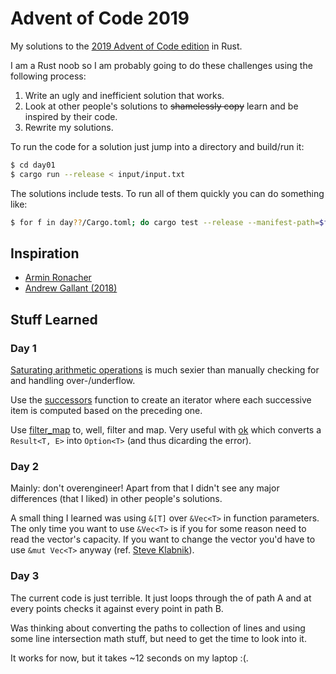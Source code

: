 # Advent of Code 2019

My solutions to the [2019 Advent of Code edition](https://adventofcode.com/) in Rust.

I am a Rust noob so I am probably going to do these challenges using the following process:

1. Write an ugly and inefficient solution that works.
2. Look at other people's solutions to ~~shamelessly copy~~ learn and be inspired by their code.
3. Rewrite my solutions.

To run the code for a solution just jump into a directory and build/run it:

```bash
$ cd day01
$ cargo run --release < input/input.txt
```

The solutions include tests. To run all of them quickly you can do something like:

```bash
$ for f in day??/Cargo.toml; do cargo test --release --manifest-path=$f; done
```

## Inspiration

- [Armin Ronacher](https://github.com/mitsuhiko/aoc19)
- [Andrew Gallant (2018)](https://github.com/BurntSushi/advent-of-code)

## Stuff Learned

### Day 1

[Saturating arithmetic operations](https://doc.rust-lang.org/std/primitive.u64.html#method.saturating_sub) is much
sexier than manually checking for and handling over-/underflow.

Use the [successors](https://doc.rust-lang.org/std/iter/fn.successors.html) function to create an iterator where each successive item
is computed based on the preceding one.

Use [filter_map](https://doc.rust-lang.org/std/iter/trait.Iterator.html#method.filter_map) to, well, filter and map.
Very useful with [ok](https://doc.rust-lang.org/std/result/enum.Result.html#method.ok) which converts a `Result<T, E>` into `Option<T>`
(and thus dicarding the error).

### Day 2

Mainly: don't overengineer! Apart from that I didn't see any major differences (that I liked) in other people's solutions.

A small thing I learned was using `&[T]` over `&Vec<T>` in function parameters.
The only time you want to use `&Vec<T>`
is if you for some reason need to read the vector's capacity.
If you want to change the vector you'd have to use `&mut Vec<T>` anyway (ref. [Steve
Klabnik](https://www.reddit.com/r/rust/comments/8kujd1/newbie_correct_way_to_pass_vector_of_references/)).

### Day 3

The current code is just terrible. It just loops through the of path A and at every points checks it against every
point in path B.

Was thinking about converting the paths to collection of lines and using some line intersection math stuff, but need to
get the time to look into it.

It works for now, but it takes ~12 seconds on my laptop :(.
